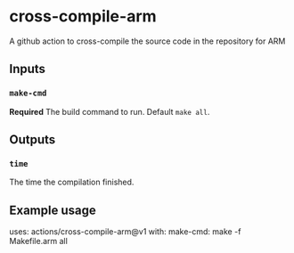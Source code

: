 # cross-compile-arm
A github action to cross-compile the source code in the repository for ARM

## Inputs

### `make-cmd`

**Required** The build command to run. Default `make all`.

## Outputs

### `time`

The time the compilation finished.

## Example usage

uses: actions/cross-compile-arm@v1
with:
  make-cmd: make -f Makefile.arm all
